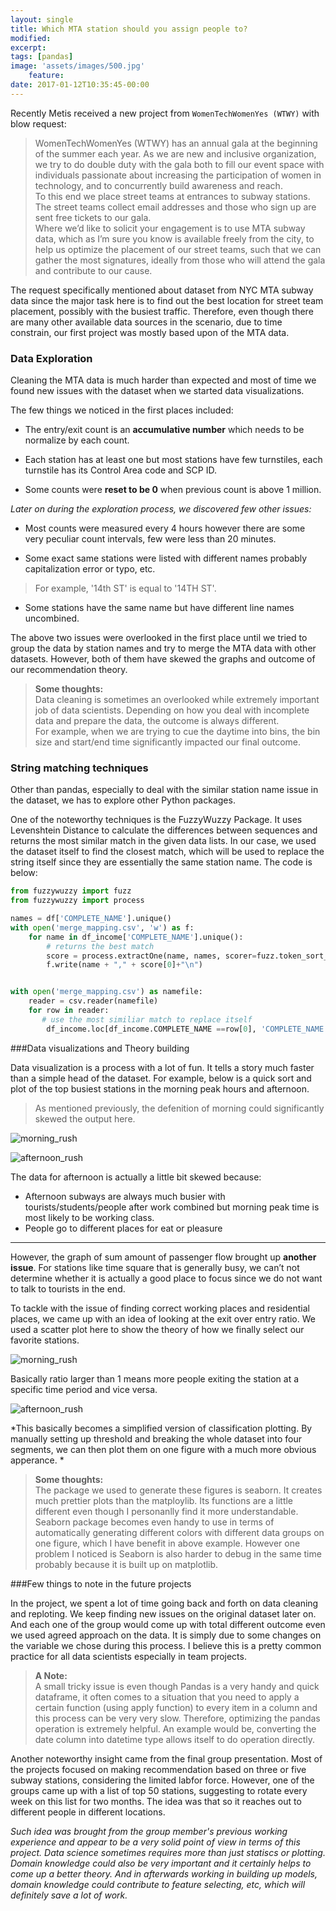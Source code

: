 ```yaml
---
layout: single
title: Which MTA station should you assign people to?
modified:
excerpt:
tags: [pandas]
image: 'assets/images/500.jpg'
    feature:
date: 2017-01-12T10:35:45-00:00
--- 
```


Recently Metis received a new project from `WomenTechWomenYes (WTWY)` with blow request:

>WomenTechWomenYes (WTWY) has an annual gala at the beginning of the summer each year. As we are new and inclusive organization, we try to do double duty with the gala both to fill our event space with individuals passionate about increasing the participation of women in technology, and to concurrently build awareness and reach.  
>To this end we place street teams at entrances to subway stations. The street teams collect email addresses and those who sign up are sent free tickets to our gala.  
>Where we’d like to solicit your engagement is to use MTA subway data, which as I’m sure you know is available freely from the city, to help us optimize the placement of our street teams, such that we can gather the most signatures, ideally from those who will attend the gala and contribute to our cause.

The request specifically mentioned about dataset from NYC MTA subway data since the major task here is to find out the best location for street team placement, possibly with the busiest traffic. Therefore, even though there are many other available data sources in the scenario, due to time constrain, our first project was mostly based upon of the MTA data.   

### Data Exploration  

Cleaning the MTA data is much harder than expected and most of time we found new issues with the dataset when we started data visualizations.   

The few things we noticed in the first places included:

- The entry/exit count is an **accumulative number** which needs to be normalize by each count.  

- Each station has at least one but most stations have few turnstiles, each turnstile has its Control Area code and SCP ID.  

- Some counts were **reset to be 0** when previous count is above 1 million.

*Later on during the exploration process, we discovered few other issues:*

- Most counts were measured every 4 hours however there are some very peculiar count intervals, few were less than 20 minutes.  

- Some exact same stations were listed with different names probably capitalization error or typo, etc.
> For example, '14th ST' is equal to '14TH ST'.  

- Some stations have the same name but have different line names uncombined.

The above two issues were overlooked in the first place until we tried to group the data by station names and try to merge the MTA data with other datasets. However, both of them have skewed the graphs and outcome of our recommendation theory.

> **Some thoughts:**  
> Data cleaning is sometimes an overlooked while extremely important job of data scientists. Depending on how you deal with incomplete data and prepare the data, the outcome is always different.  
> For example, when we are trying to cue the daytime into bins, the bin size and start/end time significantly impacted our final outcome.

### String matching techniques


Other than pandas, especially to deal with the similar station name issue in the dataset, we has to explore other Python packages.

One of the noteworthy techniques is the FuzzyWuzzy Package. It uses Levenshtein Distance to calculate the differences between sequences and returns the most similar match in the given data lists. In our case, we used the dataset itself to find the closest match, which will be used to replace the string itself since they are essentially the same station name. The code is below:

```python
from fuzzywuzzy import fuzz
from fuzzywuzzy import process

names = df['COMPLETE_NAME'].unique()
with open('merge_mapping.csv', 'w') as f:
    for name in df_income['COMPLETE_NAME'].unique():
        # returns the best match
        score = process.extractOne(name, names, scorer=fuzz.token_sort_ratio)
        f.write(name + "," + score[0]+"\n")


with open('merge_mapping.csv') as namefile:
    reader = csv.reader(namefile)
    for row in reader:
       # use the most similiar match to replace itself
        df_income.loc[df_income.COMPLETE_NAME ==row[0], 'COMPLETE_NAME'] = row[1]
```


###Data visualizations and Theory building

Data visualization is a process with a lot of fun. It tells a story much faster than a simple head of the dataset. For example, below is a quick sort and plot of the top busiest stations in the morning peak hours and afternoon.


>As mentioned previously, the defenition of morning could significantly skewed the output here.   




![morning_rush](../assets/images/morning_rush.jpg)  

![afternoon_rush](../assets/images/afternoon_rush.jpg)  

The data for afternoon is actually a little bit skewed because:
- Afternoon subways are always much busier with tourists/students/people after work combined but morning peak time is most likely to be working class.
- People go to different places for eat or pleasure

-----------------------------
However, the graph of sum amount of passenger flow brought up **another issue**. For stations like time square that is generally busy, we can’t not determine whether it is actually a good place to focus since we do not want to talk to tourists in the end.  

To tackle with the issue of finding correct working places and residential places, we came up with an idea of looking at the exit over entry ratio. We used a scatter plot here to show the theory of how we finally select our favorite stations.  

![morning_rush](../assets/images/morning_entry.jpg)  

Basically ratio larger than 1 means more people exiting the station at a specific time period and vice versa.

![afternoon_rush](../assets/images/morning_exit.jpg)  

*This basically becomes a simplified version of classification plotting. By manually setting up threshold and breaking the whole dataset into four segments, we can then plot them on one figure with a much more obvious apperance. *

> **Some thoughts:**  
> The package we used to generate these figures is seaborn. It creates much prettier plots than the matploylib. Its functions are a little different even though I personanlly find it more understandable. Seaborn package becomes even handy to use in terms of automatically generating different colors with different data groups on one figure, which I have benefit in above example. However one problem I noticed is Seaborn is also harder to debug in the same time probably because it is built up on matplotlib.  


###Few things to note in the future projects

In the project, we spent a lot of time going back and forth on data cleaning and reploting. We keep finding new issues on the original dataset later on. And each one of the group would come up with total different outcome even we used agreed approach on the data. It is simply due to some changes on the variable we chose during this process. I believe this is a pretty common practice for all data scientists especially in team projects.  

> **A Note:**  
> A small tricky issue is even though Pandas is a very handy and quick dataframe, it often comes to a situation that you need to apply a certain function (using apply function) to every item in a column and this process can be very very slow. Therefore, optimizing the pandas operation is extremely helpful. An example would be, converting the date column into datetime type allows itself to do operation directly.

Another noteworthy insight came from the final group presentation. Most of the projects focused on making recommendation based on three or five subway stations, considering the limited labfor force. However, one of the groups came up with a list of top 50 stations, suggesting to rotate every week on this list for two months. The idea was that so it reaches out to different people in different locations.  

*Such idea was brought from the group member's previous working experience and appear to be a very solid point of view in terms of this project. Data science sometimes requires more than just statiscs or plotting. Domain knowledge could also be very important and it certainly helps to come up a better theory. And in afterwards working in building up models, domain knowledge could contribute to feature selecting, etc, which will definitely save a lot of work.*
